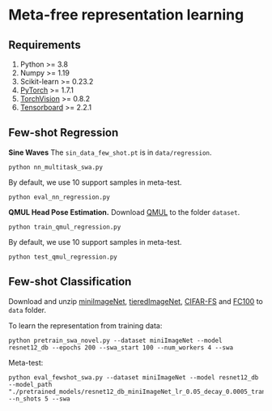 # Meta-free representation learning

Requirements
-------------

1. Python >= 3.8
2. Numpy >= 1.19
3. Scikit-learn >= 0.23.2
4. [PyTorch](https://pytorch.org/) >= 1.7.1
5. [TorchVision](https://pytorch.org/) >= 0.8.2
6. [Tensorboard](https://www.tensorflow.org/tensorboard) >= 2.2.1

Few-shot Regression
-----------

**Sine Waves** The `sin_data_few_shot.pt` is in `data/regression`.
```
python nn_multitask_swa.py
```
By default, we use 10 support samples in meta-test.
```
python eval_nn_regression.py
```

**QMUL Head Pose Estimation.** Download [QMUL](http://www.eecs.qmul.ac.uk/~sgg/QMUL_FaceDataset/QMULFaceDataset.zip) to the folder `dataset`. 

```
python train_qmul_regression.py
```
By default, we use 10 support samples in meta-test.
```
python test_qmul_regression.py
```

Few-shot Classification
----------- 
Download and unzip [miniImageNet](https://www.dropbox.com/sh/6yd1ygtyc3yd981/AABVeEqzC08YQv4UZk7lNHvya?dl=0&preview=miniImageNet.tar.gz), [tieredImageNet](https://www.dropbox.com/sh/6yd1ygtyc3yd981/AABVeEqzC08YQv4UZk7lNHvya?dl=0&preview=tieredImageNet.tar.gz), [CIFAR-FS](https://www.dropbox.com/sh/6yd1ygtyc3yd981/AABVeEqzC08YQv4UZk7lNHvya?dl=0&preview=CIFAR-FS.tar.gz) and [FC100](https://www.dropbox.com/sh/6yd1ygtyc3yd981/AABVeEqzC08YQv4UZk7lNHvya?dl=0&preview=FC100.tar.gz) to `data` folder.

To learn the representation from training data:
```
python pretrain_swa_novel.py --dataset miniImageNet --model resnet12_db --epochs 200 --swa_start 100 --num_workers 4 --swa
```

Meta-test:
```
python eval_fewshot_swa.py --dataset miniImageNet --model resnet12_db --model_path "./pretrained_models/resnet12_db_miniImageNet_lr_0.05_decay_0.0005_trans_A_swa_trial_11/ckpt_swa.pth" --n_shots 5 --swa
```
